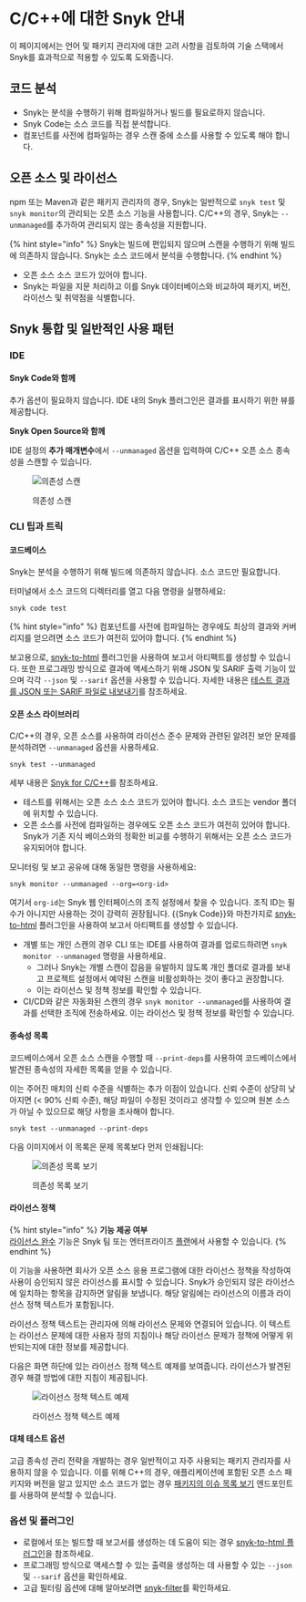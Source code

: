 # C/C++에 대한 Snyk 안내

이 페이지에서는 언어 및 패키지 관리자에 대한 고려 사항을 검토하여 기술 스택에서 Snyk를 효과적으로 적용할 수 있도록 도와줍니다.

## 코드 분석

* Snyk는 분석을 수행하기 위해 컴파일하거나 빌드를 필요로하지 않습니다.
* Snyk Code는 소스 코드를 직접 분석합니다.
* 컴포넌트를 사전에 컴파일하는 경우 스캔 중에 소스를 사용할 수 있도록 해야 합니다.

## 오픈 소스 및 라이선스

npm 또는 Maven과 같은 패키지 관리자의 경우, Snyk는 일반적으로 `snyk test` 및 `snyk monitor`의 관리되는 오픈 소스 기능을 사용합니다. C/C++의 경우, Snyk는 `--unmanaged`를 추가하여 관리되지 않는 종속성을 지원합니다.

{% hint style="info" %}
Snyk는 빌드에 편입되지 않으며 스캔을 수행하기 위해 빌드에 의존하지 않습니다. Snyk는 소스 코드에서 분석을 수행합니다.
{% endhint %}

* 오픈 소스 소스 코드가 있어야 합니다.
* Snyk는 파일을 지문 처리하고 이를 Snyk 데이터베이스와 비교하여 패키지, 버전, 라이선스 및 취약점을 식별합니다.

## Snyk 통합 및 일반적인 사용 패턴

### IDE

#### Snyk Code와 함께

추가 옵션이 필요하지 않습니다. IDE 내의 Snyk 플러그인은 결과를 표시하기 위한 뷰를 제공합니다.

**Snyk Open Source와 함께**

IDE 설정의 **추가 매개변수**에서 `--unmanaged` 옵션을 입력하여 C/C++ 오픈 소스 종속성을 스캔할 수 있습니다.

<div align="left">
<figure><img src="https://lh6.googleusercontent.com/1j-2sJjuVejBJ6nARpaAx2uhdhqT7G3XyNCGZqFxBXJV9ujqRHBYiwInr_mFT7SH-fnhG6iUysKxzYKluPG1f3xUKyb2q-JycA_0QevtaS3hdm4I7-QT7M5benqzWkIe5N-7L3czV-F84_xUR5yl7k0" alt="의존성 스캔"><figcaption><p>의존성 스캔</p></figcaption></figure>
</div>

### CLI 팁과 트릭

#### 코드베이스

Snyk는 분석을 수행하기 위해 빌드에 의존하지 않습니다. 소스 코드만 필요합니다.

터미널에서 소스 코드의 디렉터리를 열고 다음 명령을 실행하세요:

```
snyk code test
```

{% hint style="info" %}
컴포넌트를 사전에 컴파일하는 경우에도 최상의 결과와 커버리지를 얻으려면 소스 코드가 여전히 있어야 합니다.
{% endhint %}

보고용으로, [snyk-to-html](../../snyk-cli/scan-and-maintain-projects-using-the-cli/cli-tools/snyk-to-html.md) 플러그인을 사용하여 보고서 아티팩트를 생성할 수 있습니다. 또한 프로그래밍 방식으로 결과에 액세스하기 위해 JSON 및 SARIF 출력 기능이 있으며 각각 `--json` 및 `--sarif` 옵션을 사용할 수 있습니다. 자세한 내용은 [테스트 결과를 JSON 또는 SARIF 파일로 내보내기](../../snyk-cli/scan-and-maintain-projects-using-the-cli/snyk-cli-for-snyk-code/view-snyk-code-cli-results.md#export-test-results)를 참조하세요.

#### 오픈 소스 라이브러리

C/C++의 경우, 오픈 소스를 사용하여 라이선스 준수 문제와 관련된 알려진 보안 문제를 분석하려면 `--unmanaged` 옵션을 사용하세요.

```
snyk test --unmanaged
```

세부 내용은 [Snyk for C/C++](./)를 참조하세요.

* 테스트를 위해서는 오픈 소스 소스 코드가 있어야 합니다. 소스 코드는 vendor 폴더에 위치할 수 있습니다.
* 오픈 소스를 사전에 컴파일하는 경우에도 오픈 소스 코드가 여전히 있어야 합니다. Snyk가 기존 지식 베이스와의 정확한 비교를 수행하기 위해서는 오픈 소스 코드가 유지되어야 합니다.

모니터링 및 보고 공유에 대해 동일한 명령을 사용하세요:

```
snyk monitor --unmanaged --org=<org-id>
```

여기서 `org-id`는 Snyk 웹 인터페이스의 조직 설정에서 찾을 수 있습니다. 조직 ID는 필수가 아니지만 사용하는 것이 강력히 권장됩니다. {{Snyk Code}}와 마찬가지로 [snyk-to-html](../../snyk-cli/scan-and-maintain-projects-using-the-cli/cli-tools/snyk-to-html.md) 플러그인을 사용하여 보고서 아티팩트를 생성할 수 있습니다.

* 개별 또는 개인 스캔의 경우 CLI 또는 IDE를 사용하여 결과를 업로드하려면 `snyk monitor --unmanaged` 명령을 사용하세요.
  * 그러나 Snyk는 개별 스캔이 잡음을 유발하지 않도록 개인 폴더로 결과를 보내고 프로젝트 설정에서 예약된 스캔을 비활성화하는 것이 좋다고 권장합니다.
  * 이는 라이선스 및 정책 정보를 확인할 수 있습니다.
* CI/CD와 같은 자동화된 스캔의 경우 `snyk monitor --unmanaged`를 사용하여 결과를 선택한 조직에 전송하세요. 이는 라이선스 및 정책 정보를 확인할 수 있습니다.

#### 종속성 목록

코드베이스에서 오픈 소스 스캔을 수행할 때 `--print-deps`를 사용하여 코드베이스에서 발견된 종속성의 자세한 목록을 얻을 수 있습니다.

이는 주어진 매치의 신뢰 수준을 식별하는 추가 이점이 있습니다. 신뢰 수준이 상당히 낮아지면 (< 90% 신뢰 수준), 해당 파일이 수정된 것이라고 생각할 수 있으며 원본 소스가 아닐 수 있으므로 해당 사항을 조사해야 합니다.

```
snyk test --unmanaged --print-deps
```

다음 이미지에서 이 목록은 문제 목록보다 먼저 인쇄됩니다:

<figure><img src="https://lh5.googleusercontent.com/x4y1uIQ2fCFX956f1eP4664i6VKEgK6eOOddlAZ4p4WnQWJu1t_ugSOpL394KEnuzSIPRs08gNAsmjvPa-GAV0C-975esRdy0EPDY7WImG1-SXSOFO0TIAVfh_Jp2DLYc6bm7iZu55UbE3Boh4TNk_I" alt="의존성 목록 보기"><figcaption><p>의존성 목록 보기</p></figcaption></figure>

#### 라이선스 정책

{% hint style="info" %}
**기능 제공 여부**\
[라이선스 완수](../../scan-with-snyk/snyk-open-source/scan-open-source-libraries-and-licenses/open-source-license-compliance.md) 기능은 Snyk 팀 또는 엔터프라이즈 [플랜](https://snyk.io/plans)에서 사용할 수 있습니다.
{% endhint %}

이 기능을 사용하면 회사가 오픈 소스 응용 프로그램에 대한 라이선스 정책을 작성하여 사용이 승인되지 않은 라이선스를 표시할 수 있습니다. Snyk가 승인되지 않은 라이선스에 일치하는 항목을 감지하면 알림을 보냅니다. 해당 알림에는 라이선스의 이름과 라이선스 정책 텍스트가 포함됩니다.

라이선스 정책 텍스트는 관리자에 의해 라이선스 문제와 연결되어 있습니다. 이 텍스트는 라이선스 문제에 대한 사용자 정의 지침이나 해당 라이선스 문제가 정책에 어떻게 위반되는지에 대한 정보를 제공합니다.

다음은 화면 하단에 있는 라이선스 정책 텍스트 예제를 보여줍니다. 라이선스가 발견된 경우 해결 방법에 대한 지침이 제공됩니다.

<div align="left">
<figure><img src="https://lh4.googleusercontent.com/lIn5JFEyaZaTNMVenBoeGIgTpC6YHxpmAjK947z5ISPlHV1rlOvPNCLyzXxsGNj65AAlGn6ff9dF4lHVsVFYMaKXWC939tasD91k98xcDv_Ske6Dz7goMXl5lByyqg6ptvvqaK0UEqLSdzUU9GKrW4U" alt="라이선스 정책 텍스트 예제"><figcaption><p>라이선스 정책 텍스트 예제</p></figcaption></figure>
</div>

#### 대체 테스트 옵션

고급 종속성 관리 전략을 개발하는 경우 일반적이고 자주 사용되는 패키지 관리자를 사용하지 않을 수 있습니다. 이를 위해 C++의 경우, 애플리케이션에 포함된 오픈 소스 패키지와 버전을 알고 있지만 소스 코드가 없는 경우 [패키지의 이슈 목록 보기](../../snyk-api/reference/issues.md#orgs-org\_id-packages-purl-issues) 엔드포인트를 사용하여 분석할 수 있습니다.

### 옵션 및 플러그인

* 로컬에서 또는 빌드할 때 보고서를 생성하는 데 도움이 되는 경우 [snyk-to-html 플러그인](../../snyk-cli/scan-and-maintain-projects-using-the-cli/cli-tools/snyk-to-html.md)을 참조하세요.
* 프로그래밍 방식으로 액세스할 수 있는 출력을 생성하는 데 사용할 수 있는 `--json` 및 `--sarif` 옵션을 확인하세요.
* 고급 필터링 옵션에 대해 알아보려면 [snyk-filter](../../snyk-cli/scan-and-maintain-projects-using-the-cli/cli-tools/snyk-filter.md)를 확인하세요.